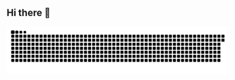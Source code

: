 ## Hi there 👋

<!--
**amisticaz/amisticaz** is a ✨ _special_ ✨ repository because its `README.md` (this file) appears on your GitHub profile.

Here are some ideas to get you started:

- 🔭 I’m currently working on ...
- 🌱 I’m currently learning ...
- 👯 I’m looking to collaborate on ...
- 🤔 I’m looking for help with ...
- 💬 Ask me about ...
- 📫 How to reach me: ...
- 😄 Pronouns: ...
- ⚡ Fun fact: ...
-->





<picture align="center">
  <source media="(prefers-color-scheme: dark)" srcset="https://raw.githubusercontent.com/amisticaz/amisticaz/output/github-contribution-grid-snake-dark.svg">
  <source media="(prefers-color-scheme: light)" srcset="https://raw.githubusercontent.com/amisticaz/amisticaz/output/github-contribution-grid-snake-dark.svg">
  <img align="center" alt="github contribution grid snake animation" src="https://raw.githubusercontent.com/amisticaz/amisticaz/output/github-contribution-grid-snake.svg">
</picture>
